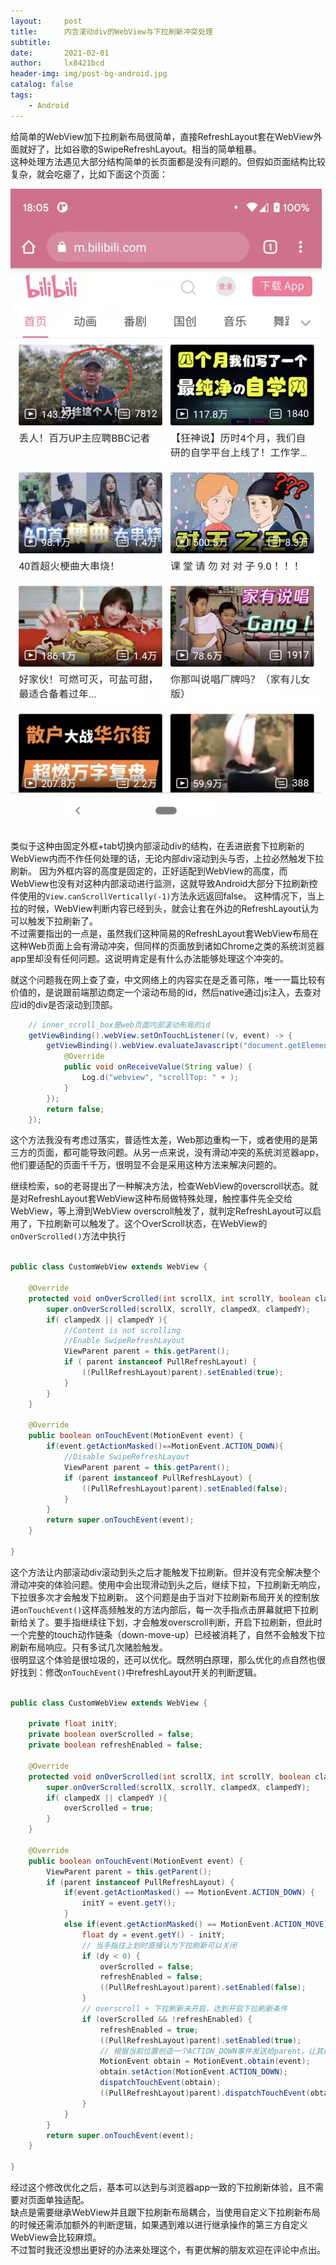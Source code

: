 ```yaml
---
layout:     post
title:      内含滚动div的WebView与下拉刷新冲突处理
subtitle:   
date:       2021-02-01
author:     lx8421bcd
header-img: img/post-bg-android.jpg
catalog: false
tags:
    - Android
---
```


给简单的WebView加下拉刷新布局很简单，直接RefreshLayout套在WebView外面就好了，比如谷歌的SwipeRefreshLayout。相当的简单粗暴。  
这种处理方法遇见大部分结构简单的长页面都是没有问题的。但假如页面结构比较复杂，就会吃瘪了，比如下面这个页面：

![Bilibili H5 首页](https://raw.githubusercontent.com/lx8421bcd/lx8421bcd.github.io/master/img/post_img/bilibiliH5Home.jpeg)  

类似于这种由固定外框+tab切换内部滚动div的结构，在丢进嵌套下拉刷新的WebView内而不作任何处理的话，无论内部div滚动到头与否，上拉必然触发下拉刷新。
因为外框内容的高度是固定的，正好适配到WebView的高度，而WebView也没有对这种内部滚动进行监测，这就导致Android大部分下拉刷新控件使用的```View.canScrollVertically(-1)```方法永远返回false。
这种情况下，当上拉的时候，WebView判断内容已经到头，就会让套在外边的RefreshLayout认为可以触发下拉刷新了。  
不过需要指出的一点是，虽然我们这种简易的RefreshLayout套WebView布局在这种Web页面上会有滑动冲突，但同样的页面放到诸如Chrome之类的系统浏览器app里却没有任何问题。这说明肯定是有什么办法能够处理这个冲突的。

就这个问题我在网上查了查，中文网络上的内容实在是乏善可陈，唯一一篇比较有价值的，是说跟前端那边商定一个滚动布局的id，然后native通过js注入，去查对应id的div是否滚动到顶部。
```java
    // inner_scroll_box是web页面内部滚动布局的id
    getViewBinding().webView.setOnTouchListener((v, event) -> {
        getViewBinding().webView.evaluateJavascript("document.getElementById(\"inner_scroll_box\").scrollTop", new ValueCallback<String>() {
            @Override
            public void onReceiveValue(String value) {
                Log.d("webview", "scrollTop: " + );
            }
        });
        return false;
    });

```
这个方法我没有考虑过落实，普适性太差，Web那边重构一下，或者使用的是第三方的页面，都可能导致问题。从另一点来说，没有滑动冲突的系统浏览器app，他们要适配的页面千千万，很明显不会是采用这种方法来解决问题的。

继续检索，so的老哥提出了一种解决方法，检查WebView的overscroll状态。就是对RefreshLayout套WebView这种布局做特殊处理，触控事件先全交给WebView，等上滑到WebView overscroll触发了，就判定RefreshLayout可以启用了，下拉刷新可以触发了。这个OverScroll状态，在WebView的```onOverScrolled()```方法中执行
```java

public class CustomWebView extends WebView {

    @Override
    protected void onOverScrolled(int scrollX, int scrollY, boolean clampedX, boolean clampedY) {
        super.onOverScrolled(scrollX, scrollY, clampedX, clampedY);
        if( clampedX || clampedY ){
            //Content is not scrolling
            //Enable SwipeRefreshLayout
            ViewParent parent = this.getParent();
            if ( parent instanceof PullRefreshLayout) {
                ((PullRefreshLayout)parent).setEnabled(true);
            }
        }
    }

    @Override
    public boolean onTouchEvent(MotionEvent event) {
        if(event.getActionMasked()==MotionEvent.ACTION_DOWN){
            //Disable SwipeRefreshLayout
            ViewParent parent = this.getParent();
            if (parent instanceof PullRefreshLayout) {
                ((PullRefreshLayout)parent).setEnabled(false);
            }
        }
        return super.onTouchEvent(event);
    }

}

```

这个方法让内部滚动div滚动到头之后才能触发下拉刷新。但并没有完全解决整个滑动冲突的体验问题。使用中会出现滑动到头之后，继续下拉，下拉刷新无响应，下拉很多次才会触发下拉刷新。
这个问题是由于当对下拉刷新布局开关的控制放进```onTouchEvent()```这样高频触发的方法内部后，每一次手指点击屏幕就把下拉刷新给关了。要手指继续往下划，才会触发overscroll判断，开启下拉刷新，但此时一个完整的touch动作链条（down-move-up）已经被消耗了，自然不会触发下拉刷新布局响应。只有多试几次赌脸触发。  
很明显这个体验是很垃圾的，还可以优化。既然明白原理，那么优化的点自然也很好找到：修改```onTouchEvent()```中refreshLayout开关的判断逻辑。
```java

public class CustomWebView extends WebView {

    private float initY;
    private boolean overScrolled = false;
    private boolean refreshEnabled = false;

    @Override
    protected void onOverScrolled(int scrollX, int scrollY, boolean clampedX, boolean clampedY) {
        super.onOverScrolled(scrollX, scrollY, clampedX, clampedY);
        if( clampedX || clampedY ){
            overScrolled = true;
        }
    }

    @Override
    public boolean onTouchEvent(MotionEvent event) {
        ViewParent parent = this.getParent();
        if (parent instanceof PullRefreshLayout) {
            if(event.getActionMasked() == MotionEvent.ACTION_DOWN) {
                initY = event.getY();
            }
            else if(event.getActionMasked() == MotionEvent.ACTION_MOVE) {
                float dy = event.getY() - initY;
                // 当手指往上划时直接认为下拉刷新可以关闭
                if (dy < 0) {
                    overScrolled = false;
                    refreshEnabled = false;
                    ((PullRefreshLayout)parent).setEnabled(false);
                }
                // overscroll + 下拉刷新未开启，达到开启下拉刷新条件
                if (overScrolled && !refreshEnabled) {
                    refreshEnabled = true;
                    ((PullRefreshLayout)parent).setEnabled(true);
                    // 根据当前位置创造一个ACTION_DOWN事件发送给parent，让其能够处理一个完整的touch链执行下拉刷新
                    MotionEvent obtain = MotionEvent.obtain(event);
                    obtain.setAction(MotionEvent.ACTION_DOWN);
                    dispatchTouchEvent(obtain);
                    ((PullRefreshLayout)parent).dispatchTouchEvent(obtain);
                }
            }
        }
        return super.onTouchEvent(event);
    }

}

```

经过这个修改优化之后，基本可以达到与浏览器app一致的下拉刷新体验，且不需要对页面单独适配。  
缺点是需要继承WebView并且跟下拉刷新布局耦合，当使用自定义下拉刷新布局的时候还需添加额外的判断逻辑，如果遇到难以进行继承操作的第三方自定义WebView会比较麻烦。  
不过暂时我还没想出更好的办法来处理这个，有更优解的朋友欢迎在评论中点出。